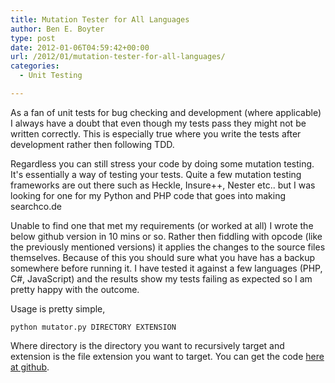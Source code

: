 ```yaml
---
title: Mutation Tester for All Languages
author: Ben E. Boyter
type: post
date: 2012-01-06T04:59:42+00:00
url: /2012/01/mutation-tester-for-all-languages/
categories:
  - Unit Testing

---
```

As a fan of unit tests for bug checking and development (where applicable) I always have a doubt that even though my tests pass they might not be written correctly. This is especially true where you write the tests after development rather then following TDD.

Regardless you can still stress your code by doing some mutation testing. It's essentially a way of testing your tests. Quite a few mutation testing frameworks are out there such as Heckle, Insure++, Nester etc.. but I was looking for one for my Python and PHP code that goes into making searchco.de

Unable to find one that met my requirements (or worked at all) I wrote the below github version in 10 mins or so. Rather then fiddling with opcode (like the previously mentioned versions) it applies the changes to the source files themselves. Because of this you should sure what you have has a backup somewhere before running it. I have tested it against a few languages (PHP, C#, JavaScript) and the results show my tests failing as expected so I am pretty happy with the outcome.

Usage is pretty simple,

```
python mutator.py DIRECTORY EXTENSION
```

Where directory is the directory you want to recursively target and extension is the file extension you want to target. You can get the code [here at github][1].

 [1]: https://github.com/boyter/Mutator/
